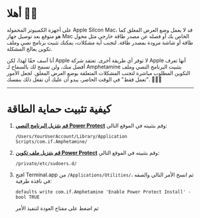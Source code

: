 # أهلا 👋🏼

على أجهزة الكمبيوتر المحمولة Apple Silcon Mac، قد لا يعمل وضع العرض المغلق كما هو متوقع بعد توصيل جهاز Mac الخاص بك أو فصله عن مصدر طاقة خارجي مثل محول طاقة أو شاشة مزودة بمصدر طاقة. لتجنب أية مشكلات، يمكنك تثبيت برنامج نصي وملف تكوين يعالج المشكلة.

أنا آسف حقًا لهذا، لكن Apple لا توفر أي طريقة أخرى. تعتقد شركة Apple أنها تعرف أفضل منك، ولن تسمح لك بالسماح لـ Amphetamine بتثبيت البرنامج النصي وملف التكوين المطلوب مباشرة لتجنب المشكلات المتعلقة بوضع العرض المغلق. لجعل الأمور "تعمل فقط" في الوقت الحاضر، يبدو أن عليك أن تفعل ذلك بنفسك. 🔨💪🏼

---

# كيفية تثبيت حماية الطاقة

1. <b>[قم بتنزيل البرنامج النصي Power Protect](https://raw.githubusercontent.com/x74353/Amphetamine/master/Files/PowerProtect_Script.zip)</b> وقم بتثبيته في الموقع التالي:

   ```/Users/YourUserAccount/Library/Application Scripts/com.if.Amphetamine/```

3. <b>[قم بتنزيل ملف تكوين Power Protect](https://raw.githubusercontent.com/x74353/Amphetamine/master/Files/PowerProtect_Configuration.zip)</b> وقم بتثبيته في الموقع التالي:

   ```/private/etc/sudoers.d/```

3. افتح Terminal.app من ```/Applications/Utilities/```، ثم انسخ الأمر التالي والصقه في نافذة طرفية:

     ```defaults write com.if.Amphetamine 'Enable Power Protect Install' -bool TRUE```

    ثم اضغط على مفتاح العودة لتنفيذ الأمر
